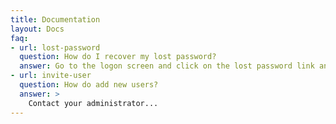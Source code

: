 ```yaml
---
title: Documentation
layout: Docs
faq:
- url: lost-password
  question: How do I recover my lost password?
  answer: Go to the logon screen and click on the lost password link and you will receive an email explaining how to rest your password.
- url: invite-user
  question: How do add new users?
  answer: >
    Contact your administrator...
---
```


